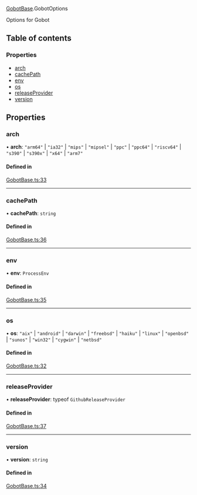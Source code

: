 [GobotBase](../modules/GobotBase.md).GobotOptions

Options for Gobot

## Table of contents

### Properties

- [arch](GobotBase.GobotOptions.md#arch)
- [cachePath](GobotBase.GobotOptions.md#cachepath)
- [env](GobotBase.GobotOptions.md#env)
- [os](GobotBase.GobotOptions.md#os)
- [releaseProvider](GobotBase.GobotOptions.md#releaseprovider)
- [version](GobotBase.GobotOptions.md#version)

## Properties

### arch

• **arch**: ``"arm64"`` \| ``"ia32"`` \| ``"mips"`` \| ``"mipsel"`` \| ``"ppc"`` \| ``"ppc64"`` \| ``"riscv64"`` \| ``"s390"`` \| ``"s390x"`` \| ``"x64"`` \| ``"arm7"``

#### Defined in

[GobotBase.ts:33](https://github.com/benallfree/gobot/blob/d9f6ceb/src/GobotBase.ts#L33)

___

### cachePath

• **cachePath**: `string`

#### Defined in

[GobotBase.ts:36](https://github.com/benallfree/gobot/blob/d9f6ceb/src/GobotBase.ts#L36)

___

### env

• **env**: `ProcessEnv`

#### Defined in

[GobotBase.ts:35](https://github.com/benallfree/gobot/blob/d9f6ceb/src/GobotBase.ts#L35)

___

### os

• **os**: ``"aix"`` \| ``"android"`` \| ``"darwin"`` \| ``"freebsd"`` \| ``"haiku"`` \| ``"linux"`` \| ``"openbsd"`` \| ``"sunos"`` \| ``"win32"`` \| ``"cygwin"`` \| ``"netbsd"``

#### Defined in

[GobotBase.ts:32](https://github.com/benallfree/gobot/blob/d9f6ceb/src/GobotBase.ts#L32)

___

### releaseProvider

• **releaseProvider**: typeof `GithubReleaseProvider`

#### Defined in

[GobotBase.ts:37](https://github.com/benallfree/gobot/blob/d9f6ceb/src/GobotBase.ts#L37)

___

### version

• **version**: `string`

#### Defined in

[GobotBase.ts:34](https://github.com/benallfree/gobot/blob/d9f6ceb/src/GobotBase.ts#L34)
